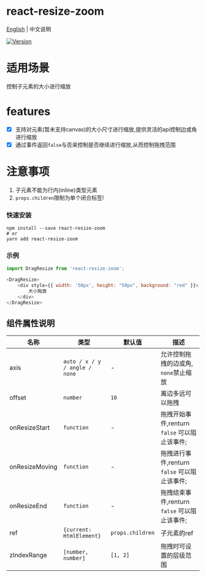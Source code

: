 # react-resize-zoom

[English](./README.md) | 中文说明

[![Version](https://img.shields.io/badge/version-1.0.6-green)](https://www.npmjs.com/package/react-resize-zoom)

# 适用场景

控制子元素的大小进行缩放

# features

- [x] 支持对元素(暂未支持canvas)的大小尺寸进行缩放,提供灵活的api控制边或角进行缩放
- [x] 通过事件返回`false`与否来控制是否继续进行缩放,从而控制拖拽范围

# 注意事项

1. 子元素不能为行内(inline)类型元素
2. `props.children`限制为单个闭合标签!

### 快速安装
```
npm install --save react-resize-zoom
# or
yarn add react-resize-zoom
```

### 示例
```javascript
import DragResize from 'react-resize-zoom';

<DragResize>
    <div style={{ width: '50px', height: "50px", background: "red" }}>
        大小拖放
    </div>
</DragResize>
```

## 组件属性说明

| 名称                          | 类型                  | 默认值                                                         | 描述                                                                                                      |
| ----------------------------- | --------------------- | -------------------------------------------------------------- | --------------------------------------------------------------------------------------------------------- |
| axis                          | `auto / x / y / angle / none`            | -                                           | 允许控制拖拽的边或角, `none`禁止缩放                                                                                  |
| offset                        | `number`                          | `10`                                               | 离边多远可以拖拽                                                                              |
| onResizeStart                 | `function`                        | -                                                  | 拖拽开始事件,renturn `false` 可以阻止该事件;                                                                                          |
| onResizeMoving                | `function`                        | -                                                  | 拖拽进行事件,renturn `false` 可以阻止该事件;                      |
| onResizeEnd                   | `function`                        | -                                                  | 拖拽结束事件,renturn `false` 可以阻止该事件;                                                                                  |
| ref                           | `{current: HtmlElement}`          | `props.children`                                   | 子元素的ref                                                                              |
| zIndexRange                   | `[number, number]`                | `[1, 2]`                                          | 拖拽时可设置的层级范围                                                                                          |




